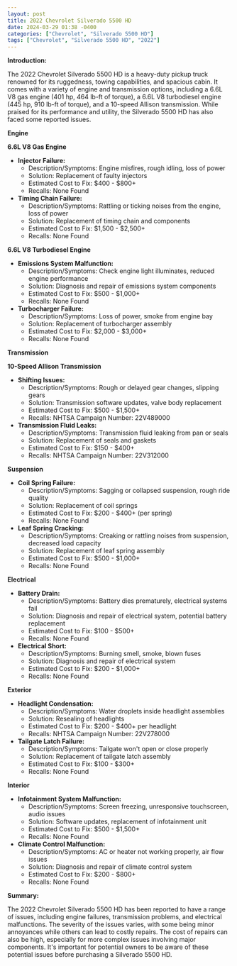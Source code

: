 ```yaml
---
layout: post
title: 2022 Chevrolet Silverado 5500 HD
date: 2024-03-29 01:38 -0400
categories: ["Chevrolet", "Silverado 5500 HD"]
tags: ["Chevrolet", "Silverado 5500 HD", "2022"]
---
```

**Introduction:**

The 2022 Chevrolet Silverado 5500 HD is a heavy-duty pickup truck renowned for its ruggedness, towing capabilities, and spacious cabin. It comes with a variety of engine and transmission options, including a 6.6L V8 gas engine (401 hp, 464 lb-ft of torque), a 6.6L V8 turbodiesel engine (445 hp, 910 lb-ft of torque), and a 10-speed Allison transmission. While praised for its performance and utility, the Silverado 5500 HD has also faced some reported issues.

**Engine**

**6.6L V8 Gas Engine**

* **Injector Failure:**
    * Description/Symptoms: Engine misfires, rough idling, loss of power
    * Solution: Replacement of faulty injectors
    * Estimated Cost to Fix: $400 - $800+
    * Recalls: None Found
* **Timing Chain Failure:**
    * Description/Symptoms: Rattling or ticking noises from the engine, loss of power
    * Solution: Replacement of timing chain and components
    * Estimated Cost to Fix: $1,500 - $2,500+
    * Recalls: None Found

**6.6L V8 Turbodiesel Engine**

* **Emissions System Malfunction:**
    * Description/Symptoms: Check engine light illuminates, reduced engine performance
    * Solution: Diagnosis and repair of emissions system components
    * Estimated Cost to Fix: $500 - $1,000+
    * Recalls: None Found
* **Turbocharger Failure:**
    * Description/Symptoms: Loss of power, smoke from engine bay
    * Solution: Replacement of turbocharger assembly
    * Estimated Cost to Fix: $2,000 - $3,000+
    * Recalls: None Found

**Transmission**

**10-Speed Allison Transmission**

* **Shifting Issues:**
    * Description/Symptoms: Rough or delayed gear changes, slipping gears
    * Solution: Transmission software updates, valve body replacement
    * Estimated Cost to Fix: $500 - $1,500+
    * Recalls: NHTSA Campaign Number: 22V489000
* **Transmission Fluid Leaks:**
    * Description/Symptoms: Transmission fluid leaking from pan or seals
    * Solution: Replacement of seals and gaskets
    * Estimated Cost to Fix: $150 - $400+
    * Recalls: NHTSA Campaign Number: 22V312000

**Suspension**

* **Coil Spring Failure:**
    * Description/Symptoms: Sagging or collapsed suspension, rough ride quality
    * Solution: Replacement of coil springs
    * Estimated Cost to Fix: $200 - $400+ (per spring)
    * Recalls: None Found
* **Leaf Spring Cracking:**
    * Description/Symptoms: Creaking or rattling noises from suspension, decreased load capacity
    * Solution: Replacement of leaf spring assembly
    * Estimated Cost to Fix: $500 - $1,000+
    * Recalls: None Found

**Electrical**

* **Battery Drain:**
    * Description/Symptoms: Battery dies prematurely, electrical systems fail
    * Solution: Diagnosis and repair of electrical system, potential battery replacement
    * Estimated Cost to Fix: $100 - $500+
    * Recalls: None Found
* **Electrical Short:**
    * Description/Symptoms: Burning smell, smoke, blown fuses
    * Solution: Diagnosis and repair of electrical system
    * Estimated Cost to Fix: $200 - $1,000+
    * Recalls: None Found

**Exterior**

* **Headlight Condensation:**
    * Description/Symptoms: Water droplets inside headlight assemblies
    * Solution: Resealing of headlights
    * Estimated Cost to Fix: $200 - $400+ per headlight
    * Recalls: NHTSA Campaign Number: 22V278000
* **Tailgate Latch Failure:**
    * Description/Symptoms: Tailgate won't open or close properly
    * Solution: Replacement of tailgate latch assembly
    * Estimated Cost to Fix: $100 - $300+
    * Recalls: None Found

**Interior**

* **Infotainment System Malfunction:**
    * Description/Symptoms: Screen freezing, unresponsive touchscreen, audio issues
    * Solution: Software updates, replacement of infotainment unit
    * Estimated Cost to Fix: $500 - $1,500+
    * Recalls: None Found
* **Climate Control Malfunction:**
    * Description/Symptoms: AC or heater not working properly, air flow issues
    * Solution: Diagnosis and repair of climate control system
    * Estimated Cost to Fix: $200 - $800+
    * Recalls: None Found

**Summary:**

The 2022 Chevrolet Silverado 5500 HD has been reported to have a range of issues, including engine failures, transmission problems, and electrical malfunctions. The severity of the issues varies, with some being minor annoyances while others can lead to costly repairs. The cost of repairs can also be high, especially for more complex issues involving major components. It's important for potential owners to be aware of these potential issues before purchasing a Silverado 5500 HD.
